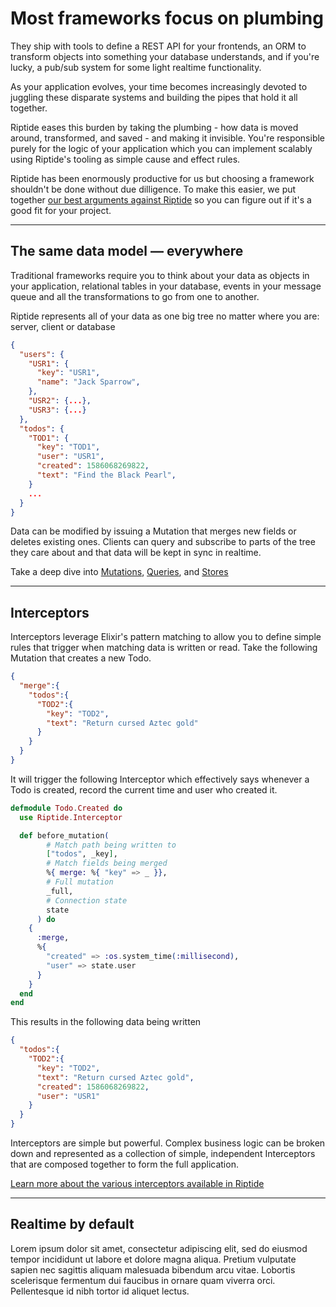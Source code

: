 # Most frameworks focus on plumbing

They ship with tools to define a REST API for your frontends, an ORM to transform objects into something your database understands, and if you're lucky, a pub/sub system for some light realtime functionality.

As your application evolves, your time becomes increasingly devoted to juggling these disparate systems and building the pipes that hold it all together.

Riptide eases this burden by taking the plumbing - how data is moved around, transformed, and saved - and making it invisible.  You're responsible purely for the logic of your application which you can implement scalably using Riptide's tooling as simple cause and effect rules.

Riptide has been enormously productive for us but choosing a framework shouldn't be done without due dilligence. To make this easier, we put together [our best arguments against Riptide](/caveats) so you can figure out if it's a good fit for your project.

* * *

## The same data model — everywhere

Traditional frameworks require you to think about your data as objects in your application, relational tables in your database, events in your message queue and all the transformations to go from one to another.

Riptide represents all of your data as one big tree no matter where you are: server, client or database

```json
{
  "users": {
    "USR1": {
      "key": "USR1",
      "name": "Jack Sparrow",
    },
    "USR2": {...},
    "USR3": {...}
  },
  "todos": {
    "TOD1": {
      "key": "TOD1",
      "user": "USR1",
      "created": 1586068269822,
      "text": "Find the Black Pearl",
    }
    ...
  }
}
```

Data can be modified by issuing a Mutation that merges new fields or deletes existing ones. Clients can query and subscribe to parts of the tree they care about and that data will be kept in sync in realtime.


Take a deep dive into [Mutations](/mutations), [Queries](/queries), and [Stores](/stores)
* * *

## Interceptors

Interceptors leverage Elixir's pattern matching to allow you to define simple rules that trigger when matching data is written or read. Take the following Mutation that creates a new Todo.

```json
{
  "merge":{
    "todos":{
      "TOD2":{
        "key": "TOD2",
        "text": "Return cursed Aztec gold"
      }
    }
  }
}
```

It will trigger the following Interceptor which effectively says whenever a Todo is created, record the current time and user who created it.

```elixir
defmodule Todo.Created do
  use Riptide.Interceptor

  def before_mutation(
        # Match path being written to
        ["todos", _key],
        # Match fields being merged
        %{ merge: %{ "key" => _ }},
        # Full mutation
        _full,
        # Connection state
        state
      ) do
    {
      :merge,
      %{
        "created" => :os.system_time(:millisecond),
        "user" => state.user
      }
    }
  end
end
```

This results in the following data being written

```json
{
  "todos":{
    "TOD2":{
      "key": "TOD2",
      "text": "Return cursed Aztec gold",
      "created": 1586068269822,
      "user": "USR1"
    }
  }
}
```

Interceptors are simple but powerful. Complex business logic can be broken down and represented as a collection of simple, independent Interceptors that are composed together to form the full application.

[Learn more about the various interceptors available in Riptide](/interceptors)

* * *

## Realtime by default

Lorem ipsum dolor sit amet, consectetur adipiscing elit, sed do eiusmod tempor incididunt ut labore et dolore magna aliqua. Pretium vulputate sapien nec sagittis aliquam malesuada bibendum arcu vitae. Lobortis scelerisque fermentum dui faucibus in ornare quam viverra orci. Pellentesque id nibh tortor id aliquet lectus.

<!-- 
# Beyond REST, ORMs and Pub/Sub

Most application frameworks ship with tools to define a REST API for your frontends, an ORM to transform incoming data into something your database understands, and if you're lucky, a pub/sub system to keep everything in sync.  

This approach your energy is spent juggling these disparate systems and building the glue that holds them together. Nevermind the tools you're missing to manage your increasingly complex business logic.  

Riptide eases this pain by taking a functional approach. -->
